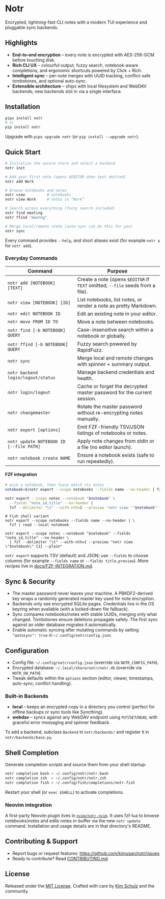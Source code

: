 # Notr

Encrypted, lightning-fast CLI notes with a modern TUI experience and pluggable sync backends.

## Highlights

- **End-to-end encryption** – every note is encrypted with AES-256-GCM before touching disk.
- **Rich CLI UX** – colourful output, fuzzy search, notebook-aware completions, and ergonomic shortcuts powered by Click + Rich.
- **Intelligent sync** – per-note merges with UUID tracking, conflict-safe tombstones, and optional auto-sync.
- **Extensible architecture** – ships with local filesystem and WebDAV backends; new backends slot in via a single interface.

## Installation

```bash
pipx install notr
# or
pip install notr
```

Upgrade with `pipx upgrade notr` (or `pip install --upgrade notr`).

## Quick Start

```bash
# Initialise the secure store and select a backend
notr init

# Add your first note (opens $EDITOR when text omitted)
notr add Work

# Browse notebooks and notes
notr view          # notebooks
notr view Work     # notes in “Work”

# Search across everything (fuzzy search included)
notr find meeting
notr ffind "meetng"

# Merge local/remote state (auto-sync can do this for you)
notr sync
```

Every command provides `--help`, and short aliases exist (for example `notr a` for `notr add`).

### Everyday Commands

| Command | Purpose |
| --- | --- |
| `notr add [NOTEBOOK] [TEXT]` | Create a note (opens `$EDITOR` if `TEXT` omitted; `--file` seeds from a file). |
| `notr view [NOTEBOOK] [ID]` | List notebooks, list notes, or render a note as pretty Markdown. |
| `notr edit NOTEBOOK ID` | Edit an existing note in your editor. |
| `notr move FROM ID TO` | Move a note between notebooks. |
| `notr find [-b NOTEBOOK] QUERY` | Case-insensitive search within a notebook or globally. |
| `notr ffind [-b NOTEBOOK] QUERY` | Fuzzy search powered by RapidFuzz. |
| `notr sync` | Merge local and remote changes with spinner + summary output. |
| `notr backend login/logout/status` | Manage backend credentials and health. |
| `notr login/logout` | Cache or forget the decrypted master password for the current session. |
| `notr changemaster` | Rotate the master password without re-encrypting notes manually. |
| `notr export [options]` | Emit FZF-friendly TSV/JSON listings of notebooks or notes. |
| `notr update NOTEBOOK ID [--file PATH]` | Apply note changes from stdin or a file (no editor launch). |
| `notr notebook create NAME` | Ensure a notebook exists (safe to run repeatedly). |

#### FZF integration

```bash
# pick a notebook, then fuzzy match its notes
notebook=$(notr export --scope notebooks --fields name --no-header | fzf)

notr export --scope notes --notebook "$notebook" \
  --fields "note_id,title" --no-header |
  fzf --delimiter "\t" --with-nth=2 --preview 'notr view '"$notebook"' {1} --plain'
```

```fish
# Fish shell variant
notr export --scope notebooks --fields name --no-header | \
  fzf | read --local notebook

notr export --scope notes --notebook "$notebook" --fields "note_id,title" --no-header \
  | fzf --delimiter "\t" --with-nth=2 --preview "notr view \"$notebook\" {1} --plain"
```

`notr export` supports TSV (default) and JSON; use `--fields` to choose columns (for example `--fields name` or `--fields title,preview`). More recipes live in [docs/FZF-INTEGRATION.md](docs/FZF-INTEGRATION.md).

## Sync & Security

- The master password never leaves your machine. A PBKDF2-derived key wraps a randomly generated master key used for note encryption.
- Backends only see encrypted SQLite pages. Credentials live in the OS keyring when available (with a locked-down file fallback).
- Sync compares notebooks/notes with stable UUIDs, merging only what changed. Tombstones ensure deletions propagate safely. The first sync against an older database migrates it automatically.
- Enable automatic syncing after mutating commands by setting `"autosync": true` in `~/.config/notr/config.json`.

## Configuration

- Config file: `~/.config/notr/config.json` (override via `NOTR_CONFIG_PATH`).
- Encrypted database: `~/.local/share/notr/notr.db` (override via `NOTR_DB_PATH`).
- Tweak defaults within the `options` section (editor, viewer, timestamps, auto-sync, conflict handling).

### Built-in Backends

- **local** – keeps an encrypted copy in a directory you control (perfect for offline backups or sync tools like Syncthing).
- **webdav** – syncs against any WebDAV endpoint using `PUT`/`GET`/`HEAD`, with graceful error messaging and spinner feedback.

To add a backend, subclass `Backend` in `notr/backends/` and register it in `notr/backends/base.py`.

## Shell Completion

Generate completion scripts and source them from your shell startup:

```bash
notr completion bash > ~/.config/notr/notr.bash
notr completion zsh  > ~/.config/notr/notr.zsh
notr completion fish > ~/.config/fish/completions/notr.fish
```

Restart your shell (or `exec $SHELL`) to activate completions.

### Neovim integration

A first-party Neovim plugin lives in [`nvim/notr.nvim`](nvim/notr.nvim). It uses fzf-lua to browse notebooks/notes and edits notes in-buffer via the new `notr update` command. Installation and usage details are in that directory's README.

## Contributing & Support

- Report bugs or request features: <https://github.com/kimusan/notr/issues>
- Ready to contribute? Read [CONTRIBUTING.md](CONTRIBUTING.md).

## License

Released under the [MIT License](LICENSE). Crafted with care by [Kim Schulz](https://schulz.dk) and the community.
